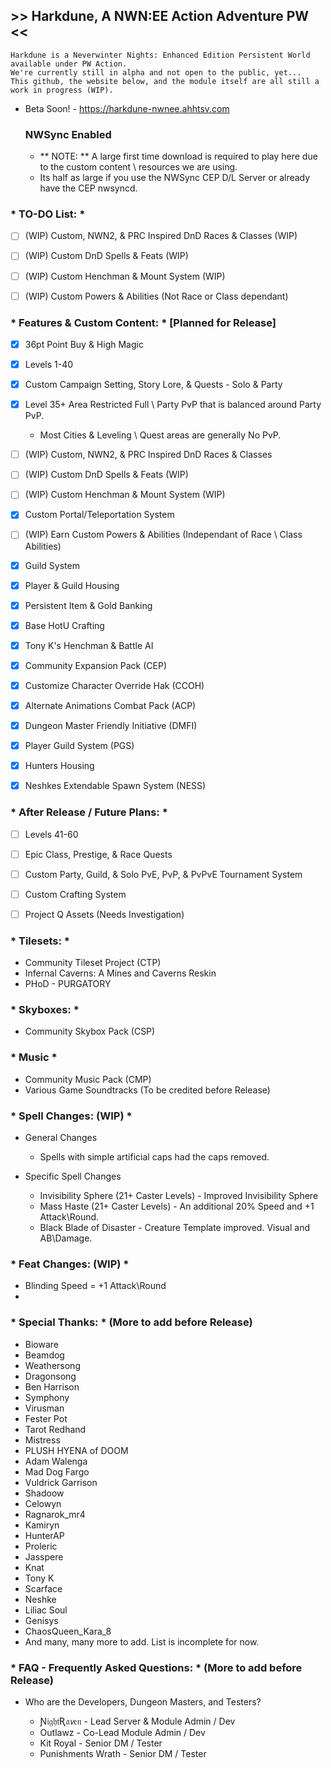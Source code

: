 ## >> Harkdune, A NWN:EE Action Adventure PW <<
    Harkdune is a Neverwinter Nights: Enhanced Edition Persistent World available under PW Action. 
	We're currently still in alpha and not open to the public, yet... 
	This github, the website below, and the module itself are all still a work in progress (WIP).

- Beta Soon! - https://harkdune-nwnee.ahhtsv.com 

	### NWSync Enabled 
	- ** NOTE: ** A large first time download is required to play here due to the 
	custom content \ resources we are using.
	- Its half as large if you use the NWSync CEP D/L Server or already have the CEP nwsyncd.


### * TO-DO List: * 
- [ ] (WIP) Custom, NWN2, & PRC Inspired DnD Races & Classes (WIP)
- [ ] (WIP) Custom DnD Spells & Feats (WIP)
- [ ] (WIP) Custom Henchman & Mount System (WIP)
- [ ] (WIP) Custom Powers & Abilities (Not Race or Class dependant)


### * Features & Custom Content: * [Planned for Release]
- [x] 36pt Point Buy & High Magic
- [x] Levels 1-40
- [x] Custom Campaign Setting, Story Lore, & Quests - Solo & Party
- [x] Level 35+ Area Restricted Full \ Party PvP that is balanced around Party PvP.
	- Most Cities & Leveling \ Quest areas are generally No PvP.
- [ ] (WIP) Custom, NWN2, & PRC Inspired DnD Races & Classes
- [ ] (WIP) Custom DnD Spells & Feats (WIP)
- [ ] (WIP) Custom Henchman & Mount System (WIP)
- [x] Custom Portal/Teleportation System
- [ ] (WIP) Earn Custom Powers & Abilities (Independant of Race \ Class Abilities)
- [x] Guild System
- [x] Player & Guild Housing
- [x] Persistent Item & Gold Banking 
- [x] Base HotU Crafting
- [x] Tony K's Henchman & Battle AI
- [x] Community Expansion Pack (CEP)
- [x] Customize Character Override Hak (CCOH)
- [x] Alternate Animations Combat Pack (ACP)
- [x] Dungeon Master Friendly Initiative (DMFI)
- [x] Player Guild System (PGS)
- [x] Hunters Housing
- [x] Neshkes Extendable Spawn System (NESS)


### * After Release / Future Plans: *
- [ ] Levels 41-60
- [ ] Epic Class, Prestige, & Race Quests
- [ ] Custom Party, Guild, & Solo PvE, PvP, & PvPvE Tournament System 
- [ ] Custom Crafting System
- [ ] Project Q Assets (Needs Investigation)


### * Tilesets: *
- Community Tileset Project (CTP)
- Infernal Caverns: A Mines and Caverns Reskin
- PHoD - PURGATORY


### * Skyboxes: *
- Community Skybox Pack (CSP)


### * Music *
- Community Music Pack (CMP)
- Various Game Soundtracks (To be credited before Release)


### * Spell Changes: (WIP) *
- General Changes
	- Spells with simple artificial caps had the caps removed.

- Specific Spell Changes
	- Invisibility Sphere (21+ Caster Levels) - Improved Invisibility Sphere
	- Mass Haste (21+ Caster Levels) - An additional 20% Speed and +1 Attack\Round.
	- Black Blade of Disaster - Creature Template improved. Visual and AB\Damage.


### * Feat Changes: (WIP) *
- Blinding Speed = +1 Attack\Round
- 


### * Special Thanks: * (More to add before Release)
- Bioware
- Beamdog
- Weathersong
- Dragonsong
- Ben Harrison
- Symphony
- Virusman
- Fester Pot
- Tarot Redhand
- Mistress
- PLUSH HYENA of DOOM
- Adam Walenga
- Mad Dog Fargo
- Vuldrick Garrison
- Shadoow
- Celowyn
- Ragnarok_mr4
- Kamiryn
- HunterAP
- Proleric
- Jasspere
- Knat
- Tony K
- Scarface
- Neshke
- Liliac Soul
- Genisys
- ChaosQueen_Kara_8
- And many, many more to add. List is incomplete for now.


### * FAQ - Frequently Asked Questions: * (More to add before Release)

- Who are the Developers, Dungeon Masters, and Testers? 
	
	- Ɲ𝔦𝔤𝔥𝔱Ʀ𝔞𝘷𝔢𝔫 - Lead Server & Module Admin / Dev
	- Outlawz - Co-Lead Module Admin / Dev 
	- Kit Royal - Senior DM / Tester
	- Punishments Wrath - Senior DM / Tester

